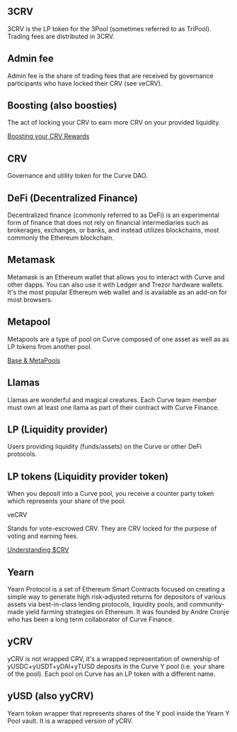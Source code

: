## **3CRV**

3CRV is the LP token for the 3Pool (sometimes referred to as TriPool). Trading fees are distributed in 3CRV.

## **Admin fee**

Admin fee is the share of trading fees that are received by governance participants who have locked their CRV (see veCRV).

## **Boosting (also boosties)**

The act of locking your CRV to earn more CRV on your provided liquidity.

[Boosting your CRV Rewards](/reward-gauges/boosting-your-crv-rewards)

## **CRV**

Governance and utility token for the Curve DAO.

## **DeFi (Decentralized Finance)**

Decentralized finance (commonly referred to as DeFi) is an experimental form of finance that does not rely on financial intermediaries such as brokerages, exchanges, or banks, and instead utilizes blockchains, most commonly the Ethereum blockchain.

## **Metamask**

Metamask is an Ethereum wallet that allows you to interact with Curve and other dapps. You can also use it with Ledger and Trezor hardware wallets. It's the most popular Ethereum web wallet and is available as an add-on for most browsers.

## **Metapool**

Metapools are a type of pool on Curve composed of one asset as well as as LP tokens from another pool.

[Base & MetaPools](/lp/base-and-metapools)

## **Llamas**

Llamas are wonderful and magical creatures. Each Curve team member must own at least one llama as part of their contract with Curve Finance.

## **LP (Liquidity provider)**

Users providing liquidity (funds/assets) on the Curve or other DeFi protocols.

## **LP tokens (Liquidity provider token)**

When you deposit into a Curve pool, you receive a counter party token which represents your share of the pool.

veCRV

Stands for vote-escrowed CRV. They are CRV locked for the purpose of voting and earning fees.

[Understanding $CRV](/crv-token/understanding-crv)

## **Yearn**

Yearn Protocol is a set of Ethereum Smart Contracts focused on creating a simple way to generate high risk-adjusted returns for depositors of various assets via best-in-class lending protocols, liquidity pools, and community-made yield farming strategies on Ethereum. It was founded by Andre Cronje who has been a long term collaborator of Curve Finance.

## **yCRV**

yCRV is not wrapped CRV, it's a wrapped representation of ownership of yUSDC+yUSDT+yDAI+yTUSD deposits in the Curve Y pool (i.e. your share of the pool). Each pool on Curve has an LP token with a different name.

## **yUSD (also yyCRV)**

Yearn token wrapper that represents shares of the Y pool inside the Yearn Y Pool vault. It is a wrapped version of yCRV.
